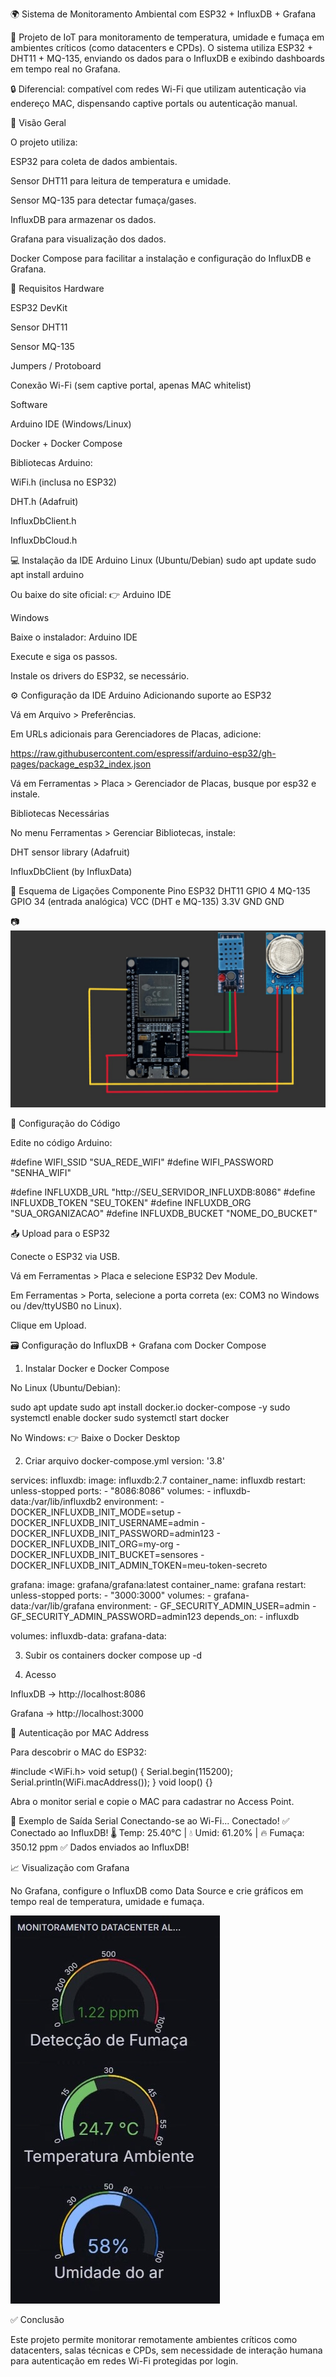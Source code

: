 🌍 Sistema de Monitoramento Ambiental com ESP32 + InfluxDB + Grafana

🚀 Projeto de IoT para monitoramento de temperatura, umidade e fumaça em ambientes críticos (como datacenters e CPDs).
O sistema utiliza ESP32 + DHT11 + MQ-135, enviando os dados para o InfluxDB e exibindo dashboards em tempo real no Grafana.

🔒 Diferencial: compatível com redes Wi-Fi que utilizam autenticação via endereço MAC, dispensando captive portals ou autenticação manual.

📸 Visão Geral

O projeto utiliza:

ESP32 para coleta de dados ambientais.

Sensor DHT11 para leitura de temperatura e umidade.

Sensor MQ-135 para detectar fumaça/gases.

InfluxDB para armazenar os dados.

Grafana para visualização dos dados.

Docker Compose para facilitar a instalação e configuração do InfluxDB e Grafana.

🧰 Requisitos
Hardware

ESP32 DevKit

Sensor DHT11

Sensor MQ-135

Jumpers / Protoboard

Conexão Wi-Fi (sem captive portal, apenas MAC whitelist)

Software

Arduino IDE (Windows/Linux)

Docker + Docker Compose

Bibliotecas Arduino:

WiFi.h (inclusa no ESP32)

DHT.h (Adafruit)

InfluxDbClient.h

InfluxDbCloud.h

💻 Instalação da IDE Arduino
Linux (Ubuntu/Debian)
sudo apt update
sudo apt install arduino


Ou baixe do site oficial:
👉 Arduino IDE

Windows

Baixe o instalador: Arduino IDE

Execute e siga os passos.

Instale os drivers do ESP32, se necessário.

⚙️ Configuração da IDE Arduino
Adicionando suporte ao ESP32

Vá em Arquivo > Preferências.

Em URLs adicionais para Gerenciadores de Placas, adicione:

https://raw.githubusercontent.com/espressif/arduino-esp32/gh-pages/package_esp32_index.json


Vá em Ferramentas > Placa > Gerenciador de Placas, busque por esp32 e instale.

Bibliotecas Necessárias

No menu Ferramentas > Gerenciar Bibliotecas, instale:

DHT sensor library (Adafruit)

InfluxDbClient (by InfluxData)

🔌 Esquema de Ligações
Componente	Pino ESP32
DHT11	GPIO 4
MQ-135	GPIO 34 (entrada analógica)
VCC (DHT e MQ-135)	3.3V
GND	GND

📷 ![Esquema de Ligações](ligacao_sensores.jpg)

🔧 Configuração do Código

Edite no código Arduino:

#define WIFI_SSID "SUA_REDE_WIFI"
#define WIFI_PASSWORD "SENHA_WIFI"

#define INFLUXDB_URL "http://SEU_SERVIDOR_INFLUXDB:8086"
#define INFLUXDB_TOKEN "SEU_TOKEN"
#define INFLUXDB_ORG "SUA_ORGANIZACAO"
#define INFLUXDB_BUCKET "NOME_DO_BUCKET"

📤 Upload para o ESP32

Conecte o ESP32 via USB.

Vá em Ferramentas > Placa e selecione ESP32 Dev Module.

Em Ferramentas > Porta, selecione a porta correta (ex: COM3 no Windows ou /dev/ttyUSB0 no Linux).

Clique em Upload.

🗃️ Configuração do InfluxDB + Grafana com Docker Compose
1. Instalar Docker e Docker Compose

No Linux (Ubuntu/Debian):

sudo apt update
sudo apt install docker.io docker-compose -y
sudo systemctl enable docker
sudo systemctl start docker


No Windows:
👉 Baixe o Docker Desktop

2. Criar arquivo docker-compose.yml
version: '3.8'

services:
  influxdb:
    image: influxdb:2.7
    container_name: influxdb
    restart: unless-stopped
    ports:
      - "8086:8086"
    volumes:
      - influxdb-data:/var/lib/influxdb2
    environment:
      - DOCKER_INFLUXDB_INIT_MODE=setup
      - DOCKER_INFLUXDB_INIT_USERNAME=admin
      - DOCKER_INFLUXDB_INIT_PASSWORD=admin123
      - DOCKER_INFLUXDB_INIT_ORG=my-org
      - DOCKER_INFLUXDB_INIT_BUCKET=sensores
      - DOCKER_INFLUXDB_INIT_ADMIN_TOKEN=meu-token-secreto

  grafana:
    image: grafana/grafana:latest
    container_name: grafana
    restart: unless-stopped
    ports:
      - "3000:3000"
    volumes:
      - grafana-data:/var/lib/grafana
    environment:
      - GF_SECURITY_ADMIN_USER=admin
      - GF_SECURITY_ADMIN_PASSWORD=admin123
    depends_on:
      - influxdb

volumes:
  influxdb-data:
  grafana-data:

3. Subir os containers
docker compose up -d

4. Acesso

InfluxDB → http://localhost:8086

Grafana → http://localhost:3000

📡 Autenticação por MAC Address

Para descobrir o MAC do ESP32:

#include <WiFi.h>
void setup() {
  Serial.begin(115200);
  Serial.println(WiFi.macAddress());
}
void loop() {}


Abra o monitor serial e copie o MAC para cadastrar no Access Point.

🧪 Exemplo de Saída Serial
Conectando-se ao Wi-Fi...
Conectado!
✅ Conectado ao InfluxDB!
🌡️ Temp: 25.40°C | 💧 Umid: 61.20% | 🔥 Fumaça: 350.12 ppm
✅ Dados enviados ao InfluxDB!

📈 Visualização com Grafana

No Grafana, configure o InfluxDB como Data Source e crie gráficos em tempo real de temperatura, umidade e fumaça.

![Visualização com Grafana](dashboard.jpg)

✅ Conclusão

Este projeto permite monitorar remotamente ambientes críticos como datacenters, salas técnicas e CPDs, sem necessidade de interação humana para autenticação em redes Wi-Fi protegidas por login.